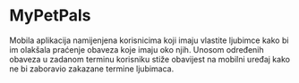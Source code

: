 # MyPetPals
Mobila aplikacija namijenjena korisnicima koji imaju vlastite ljubimce kako bi im olakšala praćenje obaveza koje imaju oko njih. Unosom određenih obaveza u zadanom terminu korisniku stiže obavijest na mobilni uređaj kako ne bi zaboravio zakazane termine ljubimaca.

